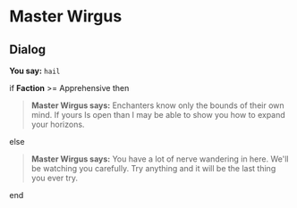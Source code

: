 # Master Wirgus


## Dialog

**You say:** `hail`



if **Faction** >= Apprehensive then



>**Master Wirgus says:** Enchanters know only the bounds of their own mind.  If yours Is open than I may be able to show you how to expand your horizons.


else



>**Master Wirgus says:** You have a lot of nerve wandering in here.  We'll be watching you carefully.  Try anything and it will be the last thing you ever try.

end